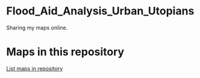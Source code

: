 
# Flood_Aid_Analysis_Urban_Utopians

 Sharing my maps online.

# Maps in this repository
[List maps in repository](https://maps.csr.ufmg.br/calculator/?lang=eng&map=&queryid=152&listRepository=Repository&storeurl=https://github.com/Mustaqeem01/Flood_Aid_Analysis_Urban_Utopians/)